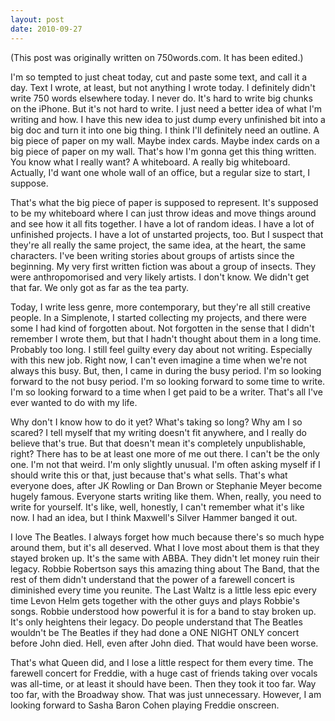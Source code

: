 ```yaml
---
layout: post
date: 2010-09-27
--- 
```


(This post was originally written on 750words.com. It has been edited.)

I'm so tempted to just cheat today, cut and paste some text, and call it a day. Text I wrote, at least, but not anything I wrote today. I definitely didn't write 750 words elsewhere today. I never do. It's hard to write big chunks on the iPhone. But it's not hard to write. I just need a better idea of what I'm writing and how. I have this new idea to just dump every unfinished bit into a big doc and turn it into one big thing. I think I'll definitely need an outline. A big piece of paper on my wall. Maybe index cards. Maybe index cards on a big piece of paper on my wall. That's how I'm gonna get this thing written. You know what I really want? A whiteboard. A really big whiteboard. Actually, I'd want one whole wall of an office, but a regular size to start, I suppose. 

That's what the big piece of paper is supposed to represent. It's supposed to be my whiteboard where I can just throw ideas and move things around and see how it all fits together. I have a lot of random ideas. I have a lot of unfinished projects. I have a lot of unstarted projects, too. But I suspect that they're all really the same project, the same idea, at the heart, the same characters. I've been writing stories about groups of artists since the beginning. My very first written fiction was about a group of insects. They were anthropomorised and very likely artists. I don't know. We didn't get that far. We only got as far as the tea party. 

Today, I write less genre, more contemporary, but they're all still creative people. In a Simplenote, I started collecting my projects, and there were some I had kind of forgotten about. Not forgotten in the sense that I didn't remember I wrote them, but that I hadn't thought about them in a long time. Probably too long. I still feel guilty every day about not writing. Especially with this new job. Right now, I can't even imagine a time when we're not always this busy. But, then, I came in during the busy period. I'm so looking forward to the not busy period. I'm so looking forward to some time to write. I'm so looking forward to a time when I get paid to be a writer. That's all I've ever wanted to do with my life. 

Why don't I know how to do it yet? What's taking so long? Why am I so scared? I tell myself that my writing doesn't fit anywhere, and I really do believe that's true. But that doesn't mean it's completely unpublishable, right? There has to be at least one more of me out there. I can't be the only one. I'm not that weird. I'm only slightly unusual. I'm often asking myself if I should write this or that, just because that's what sells. That's what everyone does, after JK Rowling or Dan Brown or Stephanie Meyer become hugely famous. Everyone starts writing like them. When, really, you need to write for yourself. It's like, well, honestly, I can't remember what it's like now. I had an idea, but I think Maxwell's Silver Hammer banged it out. 

I love The Beatles. I always forget how much because there's so much hype around them, but it's all deserved. What I love most about them is that they stayed broken up. It's the same with ABBA. They didn't let money ruin their legacy. Robbie Robertson says this amazing thing about The Band, that the rest of them didn't understand that the power of a farewell concert is diminished every time you reunite. The Last Waltz is a little less epic every time Levon Helm gets together with the other guys and plays Robbie's songs. Robbie understood how powerful it is for a band to stay broken up. It's only heightens their legacy. Do people understand that The Beatles wouldn't be The Beatles if they had done a ONE NIGHT ONLY concert before John died. Hell, even after John died. That would have been worse. 

That's what Queen did, and I lose a little respect for them every time. The farewell concert for Freddie, with a huge cast of friends taking over vocals was all-time, or at least it should have been. Then they took it too far. Way too far, with the Broadway show. That was just unnecessary. However, I am looking forward to Sasha Baron Cohen playing Freddie onscreen. 
